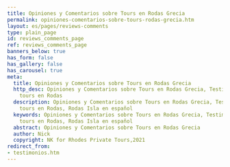```yaml
---
title: Opiniones y Comentarios sobre Tours en Rodas Grecia
permalink: opiniones-comentarios-sobre-tours-rodas-grecia.htm
layout: es/pages/reviews-comments
type: plain_page
id: reviews_comments_page
ref: reviews_comments_page
banners_below: true
has_form: false
has_gallery: false
has_carousel: true
meta:
  title: Opiniones y Comentarios sobre Tours en Rodas Grecia
  http_desc: Opiniones y Comentarios sobre Tours en Rodas Grecia, Testimonios sobre
    tours en Rodas
  description: Opiniones y Comentarios sobre Tours en Rodas Grecia, Testimonios sobre
    tours en Rodas, Rodas Isla en español
  keywords: Opiniones y Comentarios sobre Tours en Rodas Grecia, Testimonios sobre
    tours en Rodas, Rodas Isla en español
  abstract: Opiniones y Comentarios sobre Tours en Rodas Grecia
  author: Nick
  copyright: NK for Rhodes Private Tours,2021
redirect_from:
- testimonios.htm
---
```


